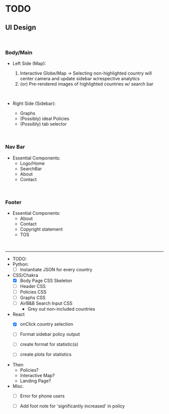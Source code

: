 # TODO

## UI Design

&nbsp;

### Body/Main

- Left Side (Map):
  1. Interactive Globe/Map
  -> Selecting non-highlighted country will center camera and update sidebar w/respective analytics
  2. (or) Pre-rendered images of highlighted countries w/ search bar

  &nbsp;

- Right Side (Sidebar):
  - Graphs
  - (Possibly) ideal Policies
  - (Possibly) tab selector

&nbsp;

### Nav Bar

- Essential Components:
  - Logo/Home
  - SearchBar
  - About
  - Contact

&nbsp;

### Footer

- Essential Components:
  - About
  - Contact
  - Copyright statement
  - TOS

&nbsp;

---

- TODO:
- Python:
  - [ ] Instantiate JSON for every country

- CSS/Chakra
  - [x] Body Page CSS Skeleton
  - [ ] Header CSS
  - [ ] Policies CSS
  - [ ] Graphs CSS
  - [ ] AirB&B Search Input CSS
    - Grey out non-included countries

- React
  - [x] onClick country selection
  - [ ] Format sidebar policy output
  - [ ] create format for statistic(s)
  - [ ] create plots for statistics


- Then
  - Policies?
  - Interactive Map?
  - Landing Page?
- Misc.
  - [ ] Error for phone users
  - [ ] Add foot note for 'significantly increased' in policy
  
